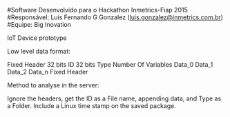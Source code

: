 #Software Desenvolvido para o Hackathon Inmetrics-Fiap 2015
#Responsável: Luis Fernando G Gonzalez (luis.gonzalez@inmetrics.com.br)
#Equipe: Big Inovation

IoT Device prototype

Low level data format:

Fixed Header
32 bits ID
32 bits Type
Number Of Variables
Data_0
Data_1
Data_2
Data_n
Fixed Header

Method to analyse in the server:

Ignore the headers, get the ID as a File name, appending data, and Type as a Folder.
Include a Linux time stamp on the saved package.
